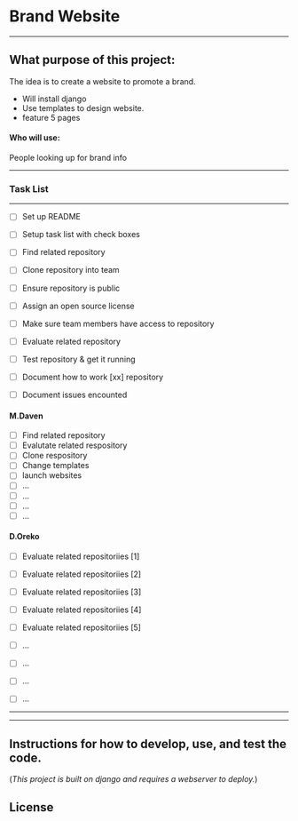 # Brand Website


___

## What purpose of this project: 

The idea is to create a website to promote a brand. 


* Will install django
* Use templates to design website.
* feature 5 pages



#### Who will use: 
People looking up for brand info

___


### Task List
___

- [ ] Set up README
- [ ] Setup task list with check boxes
- [ ] Find related repository
- [ ] Clone repository into team
- [ ] Ensure repository is public
- [ ] Assign an open source license
- [ ] Make sure team members have access to repository

- [ ] Evaluate related repository
- [ ] Test repository & get it running
- [ ] Document how to work [xx] repository 
- [ ] Document issues encounted



#### M.Daven

- [ ] Find related repository
- [ ] Evalutate related respository
- [ ] Clone respository
- [ ] Change templates
- [ ] launch websites
- [ ] ...
- [ ] ...
- [ ] ...
- [ ] ...

#### D.Oreko

- [ ] Evaluate related repositoriies [1]
- [ ] Evaluate related repositoriies [2]
- [ ] Evaluate related repositoriies [3]
- [ ] Evaluate related repositoriies [4]
- [ ] Evaluate related repositoriies [5]
- [ ] ...
- [ ] ...
- [ ] ...
- [ ] ...


___
___



## Instructions for how to develop, use, and test the code.

(*This project is built on django and requires a webserver to deploy.*)




## License

